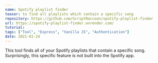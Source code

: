 ```yaml
---
name: Spotify playlist finder
teaser: to find all playlists which contain a specific song
repository: https://github.com/ScriptRaccoon/spotify-playlist-finder
url: https://spotify-playlist-finder.onrender.com/
tutorial:
tags: ["Tool", "Express", "Vanilla JS", "Authentication"]
date: 2021-01-24
---
```


This tool finds all of your Spotify playlists that contain a specific song. Surprisingly, this specific feature is not built into the Spotify app.
